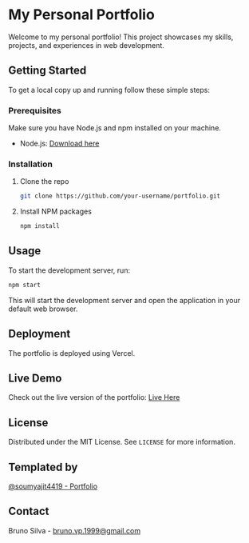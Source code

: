 # My Personal Portfolio

Welcome to my personal portfolio! This project showcases my skills, projects, and experiences in web development.

## Getting Started

To get a local copy up and running follow these simple steps:

### Prerequisites

Make sure you have Node.js and npm installed on your machine.

- Node.js: [Download here](https://nodejs.org/)

### Installation

1. Clone the repo
   ```sh
   git clone https://github.com/your-username/portfolio.git
   ```
2. Install NPM packages
   ```sh
   npm install
   ```

## Usage

To start the development server, run:

```sh
npm start
```

This will start the development server and open the application in your default web browser.

## Deployment

The portfolio is deployed using Vercel.

## Live Demo

Check out the live version of the portfolio: [Live Here](https://your-portfolio.vercel.app/)

## License

Distributed under the MIT License. See `LICENSE` for more information.

## Templated by

[@soumyajit4419 - Portfolio](https://github.com/soumyajit4419/Portfolio)

## Contact

Bruno Silva - bruno.vp.1999@gmail.com
